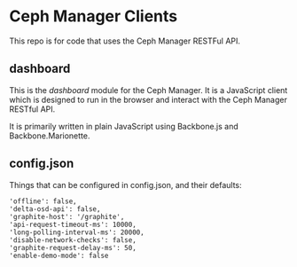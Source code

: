 Ceph Manager Clients
===================

This repo is for code that uses the Ceph Manager RESTFul API.

dashboard
---------

This is the *dashboard* module for the Ceph Manager. It is a JavaScript client which is designed to run in the browser and interact with the Ceph Manager RESTful API.

It is primarily written in plain JavaScript using Backbone.js and Backbone.Marionette.

config.json
-----------

Things that can be configured in config.json, and their defaults:

	'offline': false,
	'delta-osd-api': false,
	'graphite-host': '/graphite',
	'api-request-timeout-ms': 10000,
	'long-polling-interval-ms': 20000,
	'disable-network-checks': false,
	'graphite-request-delay-ms': 50,
	'enable-demo-mode': false
